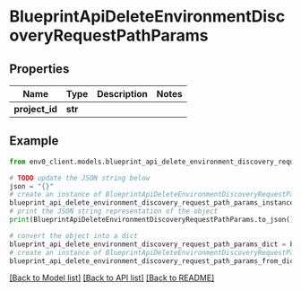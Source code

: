 # BlueprintApiDeleteEnvironmentDiscoveryRequestPathParams


## Properties

Name | Type | Description | Notes
------------ | ------------- | ------------- | -------------
**project_id** | **str** |  | 

## Example

```python
from env0_client.models.blueprint_api_delete_environment_discovery_request_path_params import BlueprintApiDeleteEnvironmentDiscoveryRequestPathParams

# TODO update the JSON string below
json = "{}"
# create an instance of BlueprintApiDeleteEnvironmentDiscoveryRequestPathParams from a JSON string
blueprint_api_delete_environment_discovery_request_path_params_instance = BlueprintApiDeleteEnvironmentDiscoveryRequestPathParams.from_json(json)
# print the JSON string representation of the object
print(BlueprintApiDeleteEnvironmentDiscoveryRequestPathParams.to_json())

# convert the object into a dict
blueprint_api_delete_environment_discovery_request_path_params_dict = blueprint_api_delete_environment_discovery_request_path_params_instance.to_dict()
# create an instance of BlueprintApiDeleteEnvironmentDiscoveryRequestPathParams from a dict
blueprint_api_delete_environment_discovery_request_path_params_from_dict = BlueprintApiDeleteEnvironmentDiscoveryRequestPathParams.from_dict(blueprint_api_delete_environment_discovery_request_path_params_dict)
```
[[Back to Model list]](../README.md#documentation-for-models) [[Back to API list]](../README.md#documentation-for-api-endpoints) [[Back to README]](../README.md)


